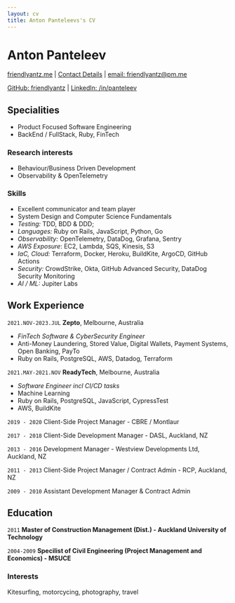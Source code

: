 ```yaml
---
layout: cv
title: Anton Panteleevs's CV
---
```

# Anton Panteleev

<!-- Software Engineer, with extensive Product experience -->

[friendlyantz.me](https://friendlyantz.me) |
[Contact Details](https://hihello.me/p/db5da52c-99b3-4945-b2f9-259e398f6541) |
[email: friendlyantz@pm.me](mailto:friendlyantz+cv@pm.me)

[GitHub: friendlyantz](https://github.com/friendlyantz) | 
[LinkedIn: /in/panteleev](https://www.linkedin.com/in/panteleev)


## Specialities

- Product Focused Software Engineering
- BackEnd / FullStack, Ruby, FinTech

### Research interests

- Behaviour/Business Driven Development
- Observability & OpenTelemetry

### Skills

- Excellent communicator and team player
- System Design and Computer Science Fundamentals
- _Testing:_ TDD, BDD & DDD;
- _Languages:_ Ruby on Rails, JavaScript, Python, Go
- _Observability:_ OpenTelemetry, DataDog, Grafana, Sentry
- _AWS Exposure_: EC2, Lambda, SQS, Kinesis, S3
- _IaC, Cloud:_ Terraform, Docker, Heroku, BuildKite, ArgoCD, GitHub Actions
- _Security:_ CrowdStrike, Okta, GitHub Advanced Security, DataDog Security Monitoring
- _AI / ML:_ Jupiter Labs

## Work Experience

`2021.NOV-2023.JUL`
__Zepto__, Melbourne, Australia

- _FinTech Software & CyberSecurity Engineer_
- Anti-Money Laundering, Stored Value, Digital Wallets, Payment Systems, Open Banking, PayTo
- Ruby on Rails, PostgreSQL, AWS, Datadog, Terraform

`2021.MAY-2021.NOV`
__ReadyTech__, Melbourne, Australia

- _Software Engineer incl CI/CD tasks_
- Machine Learning
- Ruby on Rails, PostgreSQL, JavaScript, CypressTest
- AWS, BuildKite

`2019 - 2020`
Client-Side Project Manager - CBRE / Montlaur

`2017 - 2018`
Client-Side Development Manager - DASL, Auckland, NZ

`2013 - 2016`
Development Manager - Westview Developments Ltd, Auckland, NZ

`2011 - 2013`
Client-Side Project Manager / Contract Admin - RCP, Auckland, NZ

`2009 - 2010`
Assistant Development Manager & Contract Admin

## Education

`2011`
__Master of Construction Management (Dist.) - Auckland University of Technology__

`2004-2009`
__Specilist of Civil Engineering (Project Management and Economics) - MSUCE__

### Interests
Kitesurfing, motorcycing, photography, travel
